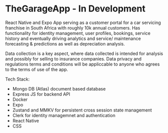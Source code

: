 # TheGarageApp - In Development

React Native and Expo App serving as a customer portal for a car servicing franchise in South Africa with roughly 10k annual customers. Has functionality for identity management, user profiles, bookings, service history and eventually driving analytics and service/ maintenance forecasting & predictions as well as depreciation analysis.

Data collection is a key aspect, where data collected is intended for analysis and possibly for selling to insurance companies. Data privacy and regulations terms and conditions will be appliccable to anyone who agrees to the terms of use of the app.

Tech Stack:
- Mongo DB (Atlas) document based database
- Express JS for backend API
- Docker
- Expo
- Zustand and MMKV for persistent cross session state management
- Clerk for identity managemnet and authentication
- React Native
- CSS
